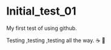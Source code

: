 # Initial_test_01
My first test of using github.

Testing ,testing ,testing all the way. :coffee: :pizza: 
